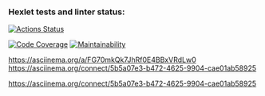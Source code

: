 ### Hexlet tests and linter status:
[![Actions Status](https://github.com/Xpamju/frontend-project-46/actions/workflows/hexlet-check.yml/badge.svg)](https://github.com/Xpamju/frontend-project-46/actions)

[![Code Coverage](https://qlty.sh/badges/ec1bee62-a50d-4417-8561-3f995893123b/test_coverage.svg)](https://qlty.sh/gh/Xpamju/projects/frontend-project-46)
[![Maintainability](https://qlty.sh/badges/ec1bee62-a50d-4417-8561-3f995893123b/maintainability.svg)](https://qlty.sh/gh/Xpamju/projects/frontend-project-46)

https://asciinema.org/a/FG70mkQk7JhRf0E4BBxVRdLw0
 https://asciinema.org/connect/5b5a07e3-b472-4625-9904-cae01ab58925

  https://asciinema.org/connect/5b5a07e3-b472-4625-9904-cae01ab58925